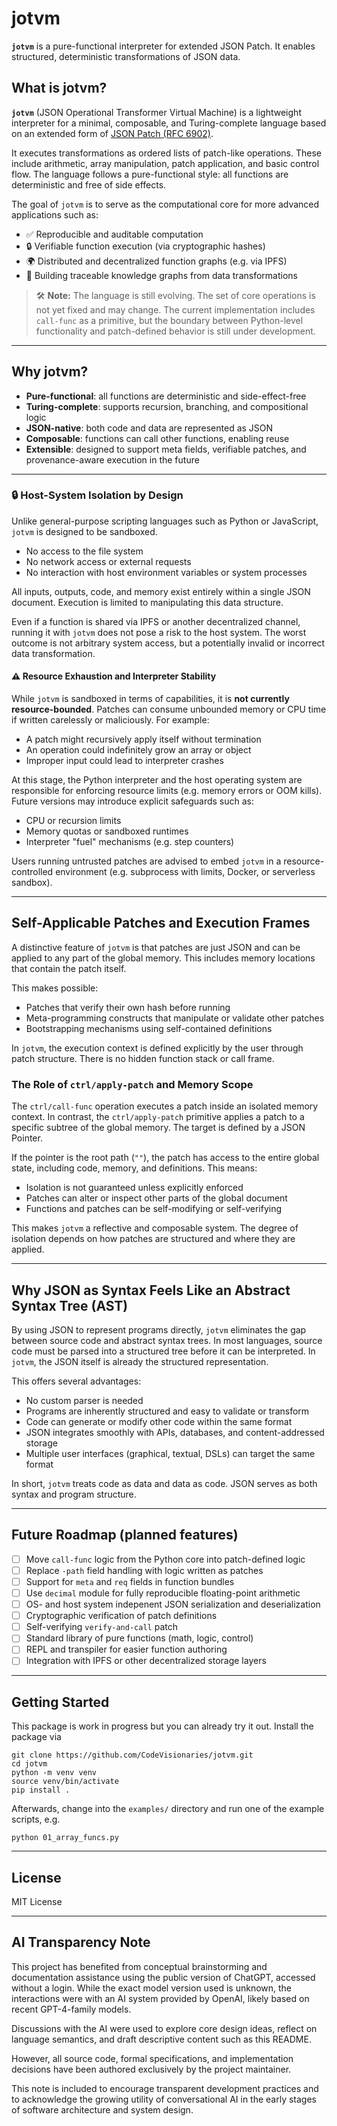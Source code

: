 # jotvm

**`jotvm`** is a pure-functional interpreter for extended JSON Patch.
It enables structured, deterministic transformations of JSON data.


## What is jotvm?

**`jotvm`** (JSON Operational Transformer Virtual Machine) is a lightweight
interpreter for a minimal, composable, and Turing-complete language based on
an extended form of [JSON Patch (RFC 6902)](https://tools.ietf.org/html/rfc6902).

It executes transformations as ordered lists of patch-like operations. These
include arithmetic, array manipulation, patch application, and basic control
flow. The language follows a pure-functional style: all functions are
deterministic and free of side effects.

The goal of `jotvm` is to serve as the computational core for more advanced
applications such as:

- ✅ Reproducible and auditable computation
- 🔒 Verifiable function execution (via cryptographic hashes)
- 🌍 Distributed and decentralized function graphs (e.g. via IPFS)
- 🧠 Building traceable knowledge graphs from data transformations

> 🛠️ **Note:** The language is still evolving. The set of core operations is not
> yet fixed and may change. The current implementation includes `call-func` as a
> primitive, but the boundary between Python-level functionality and
> patch-defined behavior is still under development.

---

## Why jotvm?

- **Pure-functional**: all functions are deterministic and side-effect-free
- **Turing-complete**: supports recursion, branching, and compositional logic
- **JSON-native**: both code and data are represented as JSON
- **Composable**: functions can call other functions, enabling reuse
- **Extensible**: designed to support meta fields, verifiable patches, and
  provenance-aware execution in the future

---

### 🔒 Host-System Isolation by Design

Unlike general-purpose scripting languages such as Python or JavaScript,
`jotvm` is designed to be sandboxed.

- No access to the file system
- No network access or external requests
- No interaction with host environment variables or system processes

All inputs, outputs, code, and memory exist entirely within a single JSON
document. Execution is limited to manipulating this data structure.

Even if a function is shared via IPFS or another decentralized channel, running
it with `jotvm` does not pose a risk to the host system. The worst outcome is
not arbitrary system access, but a potentially invalid or incorrect data
transformation.

#### ⚠️ Resource Exhaustion and Interpreter Stability

While `jotvm` is sandboxed in terms of capabilities, it is **not currently
resource-bounded**. Patches can consume unbounded memory or CPU time if written
carelessly or maliciously. For example:

- A patch might recursively apply itself without termination
- An operation could indefinitely grow an array or object
- Improper input could lead to interpreter crashes

At this stage, the Python interpreter and the host operating system are
responsible for enforcing resource limits (e.g. memory errors or OOM kills).
Future versions may introduce explicit safeguards such as:

- CPU or recursion limits
- Memory quotas or sandboxed runtimes
- Interpreter "fuel" mechanisms (e.g. step counters)

Users running untrusted patches are advised to embed `jotvm` in a resource-
controlled environment (e.g. subprocess with limits, Docker, or serverless
sandbox).

---

## Self-Applicable Patches and Execution Frames

A distinctive feature of `jotvm` is that patches are just JSON and can be
applied to any part of the global memory. This includes memory locations that
contain the patch itself.

This makes possible:

- Patches that verify their own hash before running
- Meta-programming constructs that manipulate or validate other patches
- Bootstrapping mechanisms using self-contained definitions

In `jotvm`, the execution context is defined explicitly by the user through
patch structure. There is no hidden function stack or call frame.

### The Role of `ctrl/apply-patch` and Memory Scope

The `ctrl/call-func` operation executes a patch inside an isolated memory
context. In contrast, the `ctrl/apply-patch` primitive applies a patch to a specific
subtree of the global memory. The target is defined by a JSON Pointer.

If the pointer is the root path (`""`), the patch has access to the entire
global state, including code, memory, and definitions. This means:

- Isolation is not guaranteed unless explicitly enforced
- Patches can alter or inspect other parts of the global document
- Functions and patches can be self-modifying or self-verifying

This makes `jotvm` a reflective and composable system. The degree of isolation
depends on how patches are structured and where they are applied.

---

## Why JSON as Syntax Feels Like an Abstract Syntax Tree (AST)

By using JSON to represent programs directly, `jotvm` eliminates the gap between
source code and abstract syntax trees. In most languages, source code must be
parsed into a structured tree before it can be interpreted. In `jotvm`, the JSON
itself is already the structured representation.

This offers several advantages:

- No custom parser is needed
- Programs are inherently structured and easy to validate or transform
- Code can generate or modify other code within the same format
- JSON integrates smoothly with APIs, databases, and content-addressed storage
- Multiple user interfaces (graphical, textual, DSLs) can target the same format

In short, `jotvm` treats code as data and data as code. JSON serves as both
syntax and program structure.

---

## Future Roadmap (planned features)

- [ ] Move `call-func` logic from the Python core into patch-defined logic
- [ ] Replace `-path` field handling with logic written as patches
- [ ] Support for `meta` and `req` fields in function bundles
- [ ] Use `decimal` module for fully reproducible floating-point arithmetic
- [ ] OS- and host system indepenent JSON serialization and deserialization
- [ ] Cryptographic verification of patch definitions
- [ ] Self-verifying `verify-and-call` patch
- [ ] Standard library of pure functions (math, logic, control)
- [ ] REPL and transpiler for easier function authoring
- [ ] Integration with IPFS or other decentralized storage layers

---

## Getting Started

This package is work in progress but you can already try it out.
Install the package via

```
git clone https://github.com/CodeVisionaries/jotvm.git
cd jotvm
python -m venv venv
source venv/bin/activate
pip install .
```

Afterwards, change into the `examples/` directory and
run one of the example scripts, e.g.
```
python 01_array_funcs.py
```

---

## License

MIT License

---

## AI Transparency Note

This project has benefited from conceptual brainstorming and documentation
assistance using the public version of ChatGPT, accessed without a login.
While the exact model version used is unknown, the interactions were with an
AI system provided by OpenAI, likely based on recent GPT-4-family models.

Discussions with the AI were used to explore core design ideas, reflect on
language semantics, and draft descriptive content such as this README.

However, all source code, formal specifications, and implementation decisions
have been authored exclusively by the project maintainer.

This note is included to encourage transparent development practices and to
acknowledge the growing utility of conversational AI in the early stages of
software architecture and system design.

